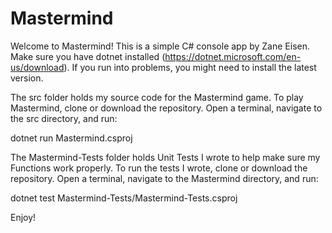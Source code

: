 # Mastermind

Welcome to Mastermind! This is a simple C# console app by Zane Eisen.
Make sure you have dotnet installed (https://dotnet.microsoft.com/en-us/download). If you run into problems, you might need to install the latest version.

The src folder holds my source code for the Mastermind game.
To play Mastermind, clone or download the repository. Open a terminal, navigate to the src directory, and run:

dotnet run Mastermind.csproj

The Mastermind-Tests folder holds Unit Tests I wrote to help make sure my Functions work properly.
To run the tests I wrote, clone or download the repository. Open a terminal, navigate to the Mastermind directory, and run:

dotnet test Mastermind-Tests/Mastermind-Tests.csproj

Enjoy!
